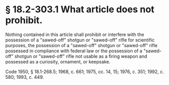 # § 18.2-303.1 What article does not prohibit.

<p>Nothing contained in this article shall prohibit or interfere with the possession of a "sawed-off" shotgun or "sawed-off" rifle for scientific purposes, the possession of a "sawed-off" shotgun or "sawed-off" rifle possessed in compliance with federal law or the possession of a "sawed-off" shotgun or "sawed-off" rifle not usable as a firing weapon and possessed as a curiosity, ornament, or keepsake.</p><p>Code 1950, § 18.1-268.5; 1968, c. 661; 1975, cc. 14, 15; 1976, c. 351; 1992, c. 580; 1993, c. 449.</p>